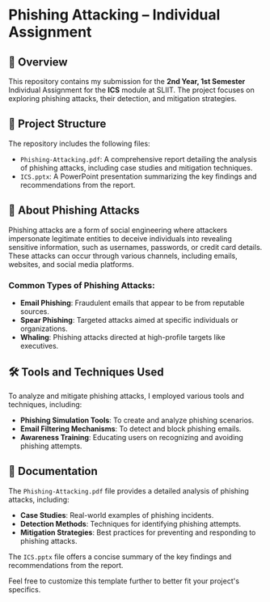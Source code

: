 
# Phishing Attacking – Individual Assignment

## 📘 Overview

This repository contains my submission for the **2nd Year, 1st Semester** Individual Assignment for the **ICS** module at SLIIT. The project focuses on exploring phishing attacks, their detection, and mitigation strategies.

## 🧩 Project Structure

The repository includes the following files:

* `Phishing-Attacking.pdf`: A comprehensive report detailing the analysis of phishing attacks, including case studies and mitigation techniques.
* `ICS.pptx`: A PowerPoint presentation summarizing the key findings and recommendations from the report.

## 🔐 About Phishing Attacks

Phishing attacks are a form of social engineering where attackers impersonate legitimate entities to deceive individuals into revealing sensitive information, such as usernames, passwords, or credit card details. These attacks can occur through various channels, including emails, websites, and social media platforms.

### Common Types of Phishing Attacks:

* **Email Phishing**: Fraudulent emails that appear to be from reputable sources.
* **Spear Phishing**: Targeted attacks aimed at specific individuals or organizations.
* **Whaling**: Phishing attacks directed at high-profile targets like executives.

## 🛠️ Tools and Techniques Used

To analyze and mitigate phishing attacks, I employed various tools and techniques, including:

* **Phishing Simulation Tools**: To create and analyze phishing scenarios.
* **Email Filtering Mechanisms**: To detect and block phishing emails.
* **Awareness Training**: Educating users on recognizing and avoiding phishing attempts.

## 📄 Documentation

The `Phishing-Attacking.pdf` file provides a detailed analysis of phishing attacks, including:

* **Case Studies**: Real-world examples of phishing incidents.
* **Detection Methods**: Techniques for identifying phishing attempts.
* **Mitigation Strategies**: Best practices for preventing and responding to phishing attacks.

The `ICS.pptx` file offers a concise summary of the key findings and recommendations from the report.



Feel free to customize this template further to better fit your project's specifics.
